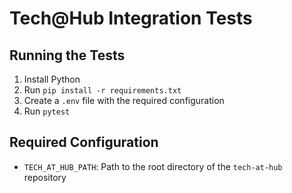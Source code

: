 # Tech@Hub Integration Tests

## Running the Tests

1. Install Python
2. Run `pip install -r requirements.txt`
3. Create a `.env` file with the required configuration
4. Run `pytest`

## Required Configuration

- `TECH_AT_HUB_PATH`: Path to the root directory of the `tech-at-hub` repository
